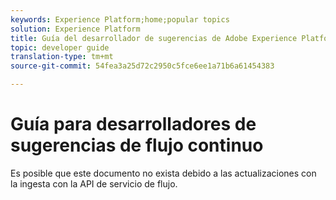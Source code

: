 ```yaml
---
keywords: Experience Platform;home;popular topics
solution: Experience Platform
title: Guía del desarrollador de sugerencias de Adobe Experience Platform Streaming
topic: developer guide
translation-type: tm+mt
source-git-commit: 54fea3a25d72c2950c5fce6ee1a71b6a61454383

---
```



# Guía para desarrolladores de sugerencias de flujo continuo

Es posible que este documento no exista debido a las actualizaciones con la ingesta con la API de servicio de flujo.